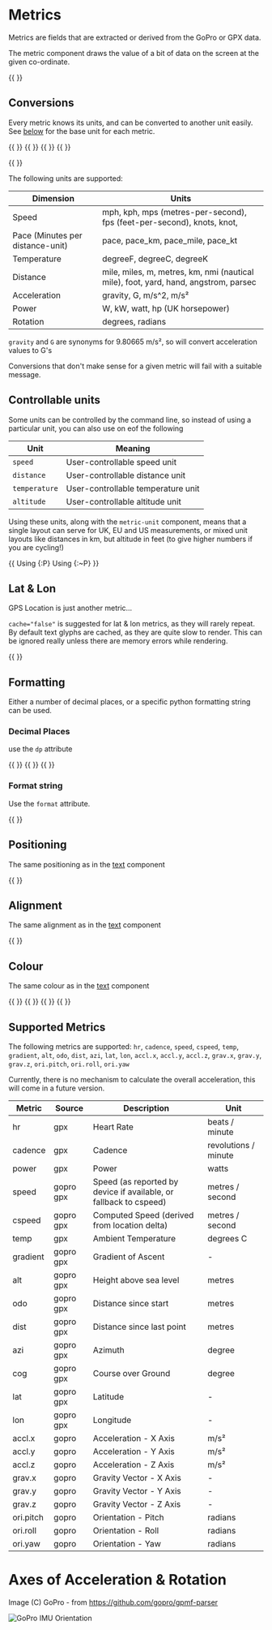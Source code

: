 # Metrics

Metrics are fields that are extracted or derived from the GoPro or GPX data.

The metric component draws the value of a bit of data on the screen at the given co-ordinate.

{{ <component type="metric" metric="speed" /> }}

## Conversions

Every metric knows its units, and can be converted to another unit easily. See [below](#supported-metrics) for the base unit
for each metric.

{{ <component type="metric" metric="speed" /> }}
{{ <component type="metric" metric="speed" units="kph" /> }}
{{ <component type="metric" metric="speed" units="mph" /> }}
{{ <component type="metric" metric="speed" units="knots" /> }}

{{ <component type="metric" metric="speed" units="pace_km" /> }}


The following units are supported:

| Dimension                        | Units                                                                               |
|----------------------------------|-------------------------------------------------------------------------------------|
| Speed                            | mph, kph, mps (metres-per-second), fps (feet-per-second), knots, knot,              |
| Pace (Minutes per distance-unit) | pace, pace_km, pace_mile, pace_kt                             | 
| Temperature                      | degreeF, degreeC, degreeK                                                           |
| Distance                         | mile, miles, m, metres, km, nmi (nautical mile), foot, yard, hand, angstrom, parsec |
| Acceleration                     | gravity, G, m/s^2, m/s²                                                             |
| Power                            | W, kW, watt, hp (UK horsepower)                                                     |
| Rotation                         | degrees, radians                                                                    |

`gravity` and `G` are synonyms for 9.80665 m/s², so will convert acceleration values to G's

Conversions that don't make sense for a given metric will fail with a suitable message.

## Controllable units

Some units can be controlled by the command line, so instead of using a particular unit, you can also use on eof the following

| Unit          | Meaning                            |
|---------------|------------------------------------|
| `speed`       | User-controllable speed unit       |
| `distance`    | User-controllable distance unit    |
| `temperature` | User-controllable temperature unit |
| `altitude`    | User-controllable altitude unit    |

Using these units, along with the `metric-unit` component, means that a single layout can serve for UK, EU and US measurements, or mixed unit layouts 
like distances in km, but altitude in feet (to give higher numbers if you are cycling!)

{{
<component type="metric"      y="0" metric="speed" units="speed" dp="0" />
<component type="metric-unit" y="32" metric="speed" units="speed">Using {:P} </component>
<component type="metric-unit" y="64" metric="speed" units="speed">Using {:~P} </component>
}}



## Lat & Lon

GPS Location is just another metric...

`cache="false"` is suggested for lat & lon metrics, as they will rarely repeat. By default text glyphs are cached, as they are
quite slow to render. This can be ignored really unless there are memory errors while rendering.

{{ <component type="metric" metric="lat" dp="6" size="16" cache="false"/> }}

## Formatting

Either a number of decimal places, or a specific python formatting string can be used.

### Decimal Places

use the `dp` attribute

{{ <component type="metric" metric="speed" dp="0" /> }}
{{ <component type="metric" metric="speed" dp="2" /> }}
{{ <component type="metric" metric="speed" dp="5" /> }}

### Format string

Use the `format` attribute.

{{ <component type="metric" metric="speed" format=".4f" /> }}

## Positioning

The same positioning as in the [text](01-simple-text.md) component

{{ <component type="metric" x="40" metric="speed" /> }}

## Alignment

The same alignment as in the [text](01-simple-text.md) component

{{ <component type="metric" x="40" metric="speed" align="right" /> }}

## Colour

The same colour as in the [text](01-simple-text.md) component

{{ <component type="metric" metric="speed" rgb="255,255,0" /> }}
{{ <component type="metric" metric="speed" rgb="255,255,0,128" /> }}
{{ <component type="metric" metric="speed" rgb="255,0,0" outline="255,255,255" size="48" /> }}
{{ <component type="metric" metric="speed" rgb="255,0,0" outline="255,255,255" outline_width="5" size="48"  /> }}

## Supported Metrics

The following metrics are supported:
`hr`, `cadence`, `speed`, `cspeed`, `temp`,
`gradient`, `alt`, `odo`, `dist`, `azi`, `lat`, `lon`, `accl.x`, `accl.y`, `accl.z`, `grav.x`,
`grav.y`, `grav.z`, `ori.pitch`, `ori.roll`, `ori.yaw`

Currently, there is no mechanism to calculate the overall acceleration, this will come in a future version.

| Metric | Source|Description | Unit |
|-----------|-------|------------------------------------------------------------|----------------------|
| hr | gpx |Heart Rate | beats / minute |
| cadence | gpx | Cadence | revolutions / minute |
| power | gpx | Power | watts |
| speed | gopro gpx |Speed (as reported by device if available, or fallback to cspeed) | metres / second |
| cspeed | gopro gpx | Computed Speed  (derived from location delta)                     | metres / second |
| temp | gpx | Ambient Temperature | degrees C |
| gradient | gopro gpx |Gradient of Ascent | - |
| alt | gopro gpx |Height above sea level | metres |
| odo | gopro gpx |Distance since start | metres |
| dist | gopro gpx |Distance since last point | metres |
| azi | gopro gpx |Azimuth | degree |
| cog | gopro gpx |Course over Ground | degree |
| lat | gopro gpx |Latitude | - |
| lon | gopro gpx |Longitude | - |
| accl.x | gopro | Acceleration - X Axis | m/s² |
| accl.y | gopro | Acceleration - Y Axis | m/s² |
| accl.z | gopro | Acceleration - Z Axis | m/s² |
| grav.x | gopro | Gravity Vector - X Axis | - |
| grav.y | gopro | Gravity Vector - Y Axis | - |
| grav.z | gopro | Gravity Vector - Z Axis | - |
| ori.pitch | gopro | Orientation - Pitch | radians |
| ori.roll | gopro | Orientation - Roll | radians |
| ori.yaw | gopro | Orientation - Yaw | radians |

# Axes of Acceleration & Rotation

Image (C) GoPro - from https://github.com/gopro/gpmf-parser

![GoPro IMU Orientation](https://github.com/gopro/gpmf-parser/raw/main/docs/readmegfx/CameraIMUOrientationSM.png)

